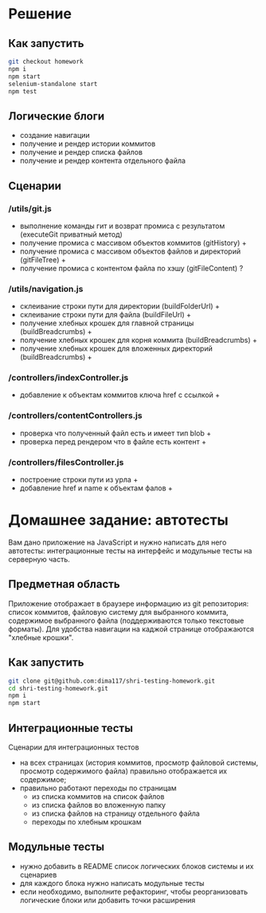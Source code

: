 # Решение

## Как запустить

```sh
git checkout homework
npm i
npm start
selenium-standalone start
npm test
```

## Логические блоги

- создание навигации
- получение и рендер истории коммитов
- получение и рендер списка файлов
- получение и рендер контента отдельного файла

## Сценарии

### /utils/git.js
- выполнение команды гит и возврат промиса с результатом (executeGit приватный метод)
- получение промиса с массивом объектов коммитов (gitHistory) +
- получение промиса с массивом объектов файлов и директорий (gitFileTree) +
- получение промиса с контентом файла по хэшу (gitFileContent) ?

### /utils/navigation.js
- склеивание строки пути для директории (buildFolderUrl) +
- склеивание строки пути для файла (buildFileUrl) +
- получение хлебных крошек для главной страницы (buildBreadcrumbs) +
- получение хлебных крошек для корня коммита (buildBreadcrumbs) +
- получение хлебных крошек для вложенных директорий (buildBreadcrumbs) +

### /controllers/indexController.js
- добавление к объектам коммитов ключа href с ссылкой +

### /controllers/contentControllers.js
- проверка что полученный файл есть и имеет тип blob +
- проверка перед рендером что в файле есть контент +

### /controllers/filesController.js
- построение строки пути из урла +
- добавление href и name к объектам фалов +


# Домашнее задание: автотесты

Вам дано приложение на JavaScript и нужно написать для него автотесты: интеграционные тесты на интерфейс и модульные тесты на серверную часть.

## Предметная область

Приложение отображает в браузере информацию из git репозитория: список коммитов, файловую систему для выбранного коммита, содержимое выбранного файла (поддерживаются только текстовые форматы). Для удобства навигации на каджой странице отображаются "хлебные крошки".

## Как запустить

```sh
git clone git@github.com:dima117/shri-testing-homework.git
cd shri-testing-homework.git
npm i
npm start
```

## Интеграционные тесты

Сценарии для интеграционных тестов

- на всех страницах (история коммитов, просмотр файловой системы, просмотр содержимого файла) правильно отображается их содержимое;
- правильно работают переходы по страницам
  - из списка коммитов на список файлов
  - из списка файлов во вложенную папку
  - из списка файлов на страницу отдельного файла
  - переходы по хлебным крошкам

## Модульные тесты

- нужно добавить в README список логических блоков системы и их сценариев
- для каждого блока нужно написать модульные тесты
- если необходимо, выполните рефакторинг, чтобы реорганизовать логические блоки или добавить точки расширения
